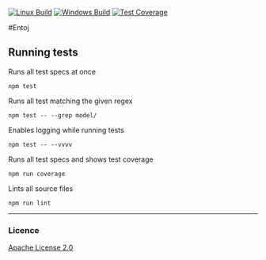 
[![Linux Build][travis-image]][travis-url]
[![Windows Build][appveyor-image]][appveyor-url]
[![Test Coverage][coveralls-image]][coveralls-url]

#Entoj

## Running tests

Runs all test specs at once
```
npm test
```

Runs all test matching the given regex
```
npm test -- --grep model/
```

Enables logging while running tests
```
npm test -- --vvvv
```

Runs all test specs and shows test coverage
```
npm run coverage
```

Lints all source files
```
npm run lint
```

---

### Licence
[Apache License 2.0](LICENCE)

[travis-image]: https://img.shields.io/travis/entoj/entoj-core/master.svg?label=linux
[travis-url]: https://travis-ci.org/entoj/entoj-core
[appveyor-image]: https://img.shields.io/appveyor/ci/ChristianAuth/entoj-core/master.svg?label=windows
[appveyor-url]: https://ci.appveyor.com/project/ChristianAuth/entoj-core
[coveralls-image]: https://img.shields.io/coveralls/entoj/entoj-core/master.svg
[coveralls-url]: https://coveralls.io/r/entoj/entoj-core?branch=master
